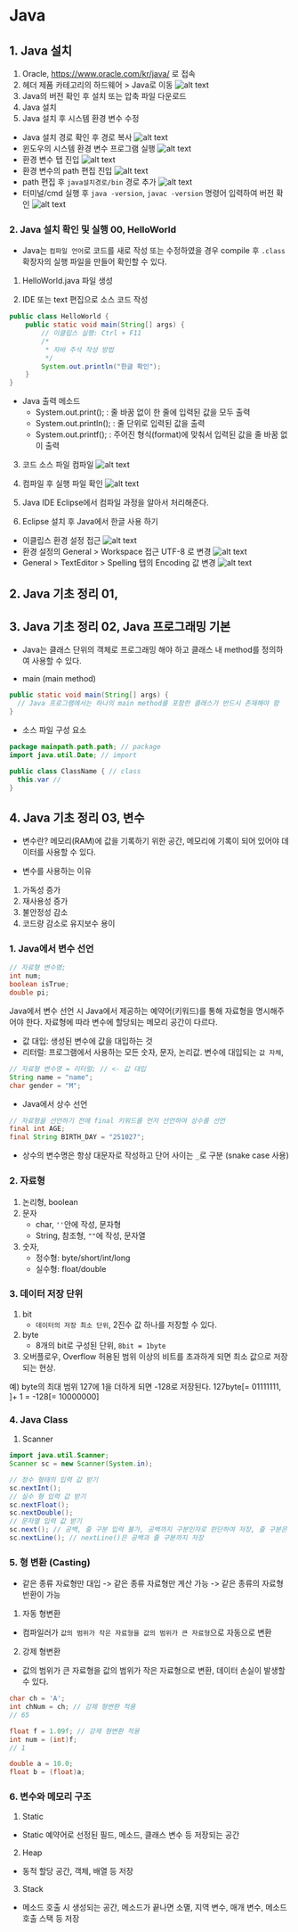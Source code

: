 # Java 

## 1. Java 설치
1. Oracle, https://www.oracle.com/kr/java/ 로 접속
2. 헤더 제품 카테고리의 하드웨어 > Java로 이동
![alt text](./resources/Java다운로드_경로.png)
3. Java의 버전 확인 후 설치 또는 압축 파일 다운로드 
4. Java 설치
5. Java 설치 후 시스템 환경 변수 수정
- Java 설치 경로 확인 후 경로 복사
![alt text](./resources/Java설치_경로.png)
- 윈도우의 시스템 환경 변수 프로그램 실행 
![alt text](./resources/시스템_환경_변수.png)
- 환경 변수 탭 진입 
![alt text](./resources/시스템_환경_변수_환경변수탭.png)
- 환경 변수의 path 편집 진입
![alt text](./resources/환경변수_path_진입.png)
- path 편집 후 `java설치경로/bin` 경로 추가
![alt text](./resources/path_추가.png)
- 터미널/cmd 실행 후 `java -version`, `javac -version` 명령어 입력하여 버전 확인
![alt text](./resources/java_설치확인.png)






### 2. Java 설치 확인 및 실행 00, HelloWorld
- Java는 `컴파일 언어`로 코드를 새로 작성 또는 수정하였을 경우 compile 후 `.class` 확장자의 실행 파일을 만들어 확인할 수 있다. 

1. HelloWorld.java 파일 생성

2. IDE 또는 text 편집으로 소스 코드 작성
```java
public class HelloWorld {
	public static void main(String[] args) {
		// 이클립스 실행: Ctrl + F11
		/*
		 * 자바 주석 작성 방법
		 */
		System.out.println("한글 확인");
	}
}
```
- Java 출력 메소드
    - System.out.print(); : 줄 바꿈 없이 한 줄에 입력된 값을 모두 출력
    - System.out.println(); : 줄 단위로 입력된 값을 출력
    - System.out.printf(); : 주어진 형식(format)에 맞춰서 입력된 값을 줄 바꿈 없이 출력

3. 코드 소스 파일 컴파일
![alt text](./resources/java_compile.png)

4. 컴파일 후 실행 파일 확인
![alt text](./resources/java_class.png)

5. Java IDE Eclipse에서 컴파일 과정을 알아서 처리해준다.

6. Eclipse 설치 후 Java에서 한글 사용 하기  
- 이클립스 환경 설정 접근
![alt text](./resources/eclipse_preference.png)
- 환경 설정의 General > Workspace 접근 UTF-8 로 변경
![alt text](./resources/General_workspace.png)
- General > TextEditor > Spelling 탭의 Encoding 값 변경
![alt text](./resources/TextEditor_spelling.png)

## 2. Java 기초 정리 01, 




## 3. Java 기초 정리 02, Java 프로그래밍 기본
- Java는 클래스 단위의 객체로 프로그래밍 해야 하고 클래스 내 method를 정의하여 사용할 수 있다.

- main (main method)
```java
public static void main(String[] args) {
  // Java 프로그램에서는 하나의 main method를 포함한 클래스가 반드시 존재해야 함
}
```

- 소스 파일 구성 요소 
```java
package mainpath.path.path; // package 
import java.util.Date; // import 

public class ClassName { // class
  this.var // 
}
```

## 4. Java 기초 정리 03, 변수
- 변수란?
메모리(RAM)에 값을 기록하기 위한 공간, 메모리에 기록이 되어 있어야 데이터를 사용할 수 있다. 

- 변수를 사용하는 이유 
1. 가독성 증가
2. 재사용성 증가
3. 불안정성 감소
4. 코드량 감소로 유지보수 용이 

### 1. Java에서 변수 선언
```java
// 자료형 변수명;
int num;
boolean isTrue;
double pi;
```
Java에서 변수 선언 시 Java에서 제공하는 예약어(키워드)를 통해 자료형을 명시해주어야 한다. 
자료형에 따라 변수에 할당되는 메모리 공간이 다르다.

- 값 대입: 생성된 변수에 값을 대입하는 것 
- 리터럴: 프로그램에서 사용하는 모든 숫자, 문자, 논리값. 변수에 대입되는 `값 자체`, 
```java
// 자료형 변수명 = 리터럴; // <- 값 대입
String name = "name";
char gender = "M";
```

- Java에서 상수 선언
```java
// 자료형을 선언하기 전에 final 키워드를 먼저 선언하여 상수를 선언
final int AGE;
final String BIRTH_DAY = "251027";
```
- 상수의 변수명은 항상 대문자로 작성하고 단어 사이는 `_`로 구분 (snake case 사용)

### 2. 자료형 
1. 논리형, boolean
2. 문자
    - char, `''`안에 작성, 문자형
    - String, 참조형, `""`에 작성, 문자열
3. 숫자, 
    - 정수형: byte/short/int/long
    - 실수형: float/double

### 3. 데이터 저장 단위 
1. bit
    - `데이터의 저장 최소 단위`, 2진수 값 하나를 저장할 수 있다. 
2. byte
    - 8개의 bit로 구성된 단위, `8bit = 1byte`
3. 오버플로우, Overflow
허용된 범위 이상의 비트를 초과하게 되면 최소 값으로 저장되는 현상. 

예) byte의 최대 범위 127에 1을 더하게 되면 -128로 저장된다. 
127byte[= 01111111, ]+ 1 = -128[= 10000000]

### 4. Java Class 
<!-- TODO: 클래스 확인 후 내용 정리 -->
1. Scanner
```java
import java.util.Scanner;
Scanner sc = new Scanner(System.in);

// 정수 형태의 입력 값 받기 
sc.nextInt(); 
// 실수 형 입력 값 받기
sc.nextFloat(); 
sc.nextDouble();
// 문자열 입력 값 받기
sc.next(); // 공백, 줄 구분 입력 불가, 공백까지 구분인자로 판단하여 저장, 줄 구분은 저장하지 않음
sc.nextLine(); // nextLine()은 공백과 줄 구분까지 저장
```

### 5. 형 변환 (Casting)
- 같은 종류 자료형만 대입 -> 같은 종류 자료형만 계산 가능 -> 같은 종류의 자료형 반환이 가능
1. 자동 형변환
- 컴파일러가 `값의 범위가 작은 자료형을 값의 범위가 큰 자료형`으로 자동으로 변환

2. 강제 형변환
- 값의 범위가 큰 자료형을 값의 범위가 작은 자료형으로 변환, 데이터 손실이 발생할 수 있다. 

```java
char ch = 'A';
int chNum = ch; // 강제 형변환 적용
// 65

float f = 1.09f; // 강제 형변환 적용
int num = (int)f;
// 1

double a = 10.0;
float b = (float)a;
```

### 6. 변수와 메모리 구조
1. Static
- Static 예약어로 선정된 필드, 메소드, 클래스 변수 등 저장되는 공간
2. Heap
- 동적 할당 공간, 객체, 배열 등 저장
3. Stack
- 메소드 호출 시 생성되는 공간, 메소드가 끝나면 소멸, 지역 변수, 매개 변수, 메소드 호출 스택 등 저장



